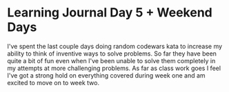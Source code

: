 # Learning Journal Day 5 + Weekend Days

I've spent the last couple days doing random codewars kata to increase my ability to think of inventive ways to solve problems. So far they have been quite a bit of fun even when I've been unable to solve them completely in my attempts at more challenging problems. As far as class work goes I feel I've got a strong hold on everything covered during week one and am excited to move on to week two.
